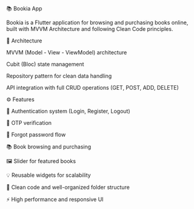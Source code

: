 📚 Bookia App

Bookia is a Flutter application for browsing and purchasing books online, built with MVVM Architecture and following Clean Code principles.

🧠 Architecture

MVVM (Model - View - ViewModel) architecture

Cubit (Bloc) state management

Repository pattern for clean data handling

API integration with full CRUD operations (GET, POST, ADD, DELETE)

⚙️ Features

🪪 Authentication system (Login, Register, Logout)

🔐 OTP verification

🔄 Forgot password flow

📚 Book browsing and purchasing

🖼️ Slider for featured books

💡 Reusable widgets for scalability

🧹 Clean code and well-organized folder structure

⚡ High performance and responsive UI
